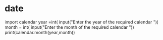 # date
import calendar
year =int( input("Enter the year of the required calendar "))
month = int( input("Enter the month of the required calendar "))
print(calendar.month(year,month))
